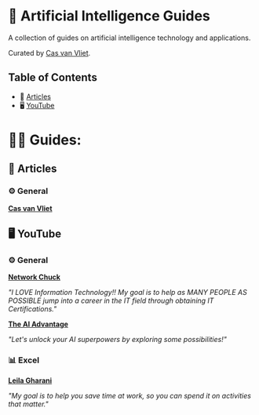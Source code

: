 # 📃 Artificial Intelligence Guides

A collection of guides on artificial intelligence technology and applications.

Curated by [Cas van Vliet](https://casvanvliet.substack.com).

## Table of Contents

- 📄 [Articles](#articles)
- 🖥️ [YouTube](#youtube)

# 🧑‍🏫 Guides:
## 📄 Articles

### ⚙️ General
[**Cas van Vliet**](https://casvanvliet.substack.com)

## 🖥️ YouTube
### ⚙️ General
[**Network Chuck**](https://www.youtube.com/@NetworkChuck)

*"I LOVE Information Technology!! My goal is to help as MANY PEOPLE AS POSSIBLE jump into a career in the IT field through obtaining IT Certifications."*

[**The AI Advantage**](https://www.youtube.com/@aiadvantage)

*"Let's unlock your AI superpowers by exploring some possibilities!"* 

### 📊 Excel
[**Leila Gharani**](https://www.youtube.com/@LeilaGharani)

*"My goal is to help you save time at work, so you can spend it on activities that matter."* 
